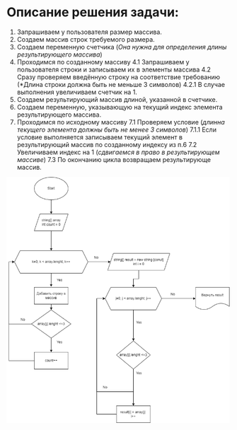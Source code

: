 # Описание решения задачи:
1. Запрашиваем у пользователя размер массива.
2. Создаем массив строк требуемого размера.
3. Создаем переменную счетчика (*Она нужна для определения длины результирующего массива*)
4. Проходимся по созданному массиву
4.1 Запрашиваем у пользователя строки и записываем их в элементы массива
4.2 Сразу проверяем введённую строку на соответствие требованию (*Длина строки должна быть не меньше 3 символов)
4.2.1 В случае выполнения увеличиваем счетчик на 1.
5. Создаем результирующий массив длиной, указанной в счетчике.
6. Создаем переменную, указывающую на текущий индекс элемента результирующего массива.
7. Проходимся по исходному массиву
7.1 Проверяем условие (*длинна текущего элемента должны быть не менее 3 символов*)
7.1.1 Если условие выполняется записываем текущий элемент в результирующий массив по созданному индексу из п.6
7.2 Увеличиваем индекс на 1 (*сдвигаемся в право в результирующем массиве*)
7.3 По окончанию цикла возвращаем результирующе массив.

![Diagramm](/FirstStepDiagram.png)
